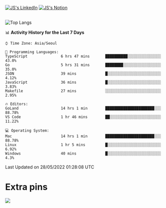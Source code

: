 
[![JS's LinkedIn](https://img.shields.io/badge/LinkedIn-blue?style=for-the-badge&logo=linkedin)](https://www.linkedin.com/in/jaeseung-lee-5a2a32139/) 
[![JS's Notion](https://img.shields.io/badge/Notion-black?style=for-the-badge&logo=notion)](https://bit.ly/ljswiki1) <br><br>
<!-- ![JS's GitHub stats](https://github-readme-stats-lemon-five.vercel.app/api?username=tkxkd0159&hide=contribs,prs,stars,issues&show_icons=true&theme=react&include_all_commits=true)   -->
![Top Langs](https://github-readme-stats-lemon-five.vercel.app/api/top-langs/?username=tkxkd0159&layout=compact&hide=jupyter%20notebook,scss,html,css&langs_count=10)  


<!--START_SECTION:waka-->
📊 **Activity History for the Last 7 Days** 

```text
⌚︎ Time Zone: Asia/Seoul

💬 Programming Languages: 
TypeScript               6 hrs 47 mins       ██████████░░░░░░░░░░░░░░░   43.0% 
Go                       5 hrs 31 mins       ████████░░░░░░░░░░░░░░░░░   35.0% 
JSON                     39 mins             █░░░░░░░░░░░░░░░░░░░░░░░░   4.12% 
JavaScript               36 mins             █░░░░░░░░░░░░░░░░░░░░░░░░   3.83% 
Makefile                 27 mins             ░░░░░░░░░░░░░░░░░░░░░░░░░   2.95%

🔥 Editors: 
GoLand                   14 hrs 1 min        ██████████████████████░░░   88.78% 
VS Code                  1 hr 46 mins        ██░░░░░░░░░░░░░░░░░░░░░░░   11.22%

💻 Operating System: 
Mac                      14 hrs 1 min        ██████████████████████░░░   88.78% 
Linux                    1 hr 5 mins         █░░░░░░░░░░░░░░░░░░░░░░░░   6.92% 
Windows                  40 mins             █░░░░░░░░░░░░░░░░░░░░░░░░   4.3%

```


 Last Updated on 28/05/2022 01:28:08 UTC
<!--END_SECTION:waka-->

# Extra pins
<!-- <a href="https://github.com/tkxkd0159/go-chain">
  <img align="center" src="https://github-readme-stats-lemon-five.vercel.app/api/pin/?username=tkxkd0159&repo=go-chain&theme=react" />
</a> -->
<a href="https://github.com/tkxkd0159/dsalgo">
  <img align="center" src="https://github-readme-stats-lemon-five.vercel.app/api/pin/?username=tkxkd0159&repo=dsalgo&theme=react" />
</a>

<!---
- 🔭 I’m currently working on ...
- 🌱 I’m currently learning blockchain and distributed network
- 👯 I’m looking to collaborate on ...
- 🤔 I’m looking for help with ...
- 💬 Ask me about ...
- 📫 How to reach me: ...
- 😄 Pronouns: ...
- ⚡ Fun fact: ...
-->
